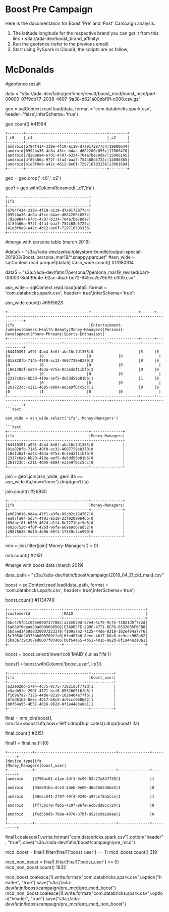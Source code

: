 # Boost Pre Campaign
Here is the documentation for Boost 'Pre' and 'Post' Campaign analysis.

1.	The latitude longitude for the respective brand you can get it from this link
•	s3a://ada-dev/boost_brand_affinity/
2.	Run the geofence (refer to the previous email)
3.	Start using PySpark in Cloud9, the scripts are as follow;


# McDonalds

#geofence result 

data = "s3a://ada-dev/fatin/geofence/result/boost_mcd/boost_mcd/part-00000-07f9db77-2038-4607-9a38-d621a00bbf9f-c000.csv.gz"

geo = sqlContext.read.load(data, format = 'com.databricks.spark.csv', header='false',inferSchema='true') 

geo.count() #41564

```text
+-------+------------------------------------+--------+
|_c0    |_c1                                 |_c2     |
+-------+------------------------------------+--------+
|android|b784f414-319e-4f19-a119-d7a9172877c4|19000644|
|android|0992ba36-4c8a-45cc-b4ae-d682280c053c|17008470|
|android|7d2098a4-67dc-4707-b334-704a7be78da7|15000145|
|android|4f89466a-972f-4fa4-baa7-754488d5722c|14000365|
|android|41e3f8e9-a42c-4b12-8e6f-729716703136|13001694|
+-------+------------------------------------+--------+
```
geo = geo.drop('_c0','_c2')

geo1 = geo.withColumnRenamed('_c1','ifa')

```text
+------------------------------------+
|ifa                                 |
+------------------------------------+
|b784f414-319e-4f19-a119-d7a9172877c4|
|0992ba36-4c8a-45cc-b4ae-d682280c053c|
|7d2098a4-67dc-4707-b334-704a7be78da7|
|4f89466a-972f-4fa4-baa7-754488d5722c|
|41e3f8e9-a42c-4b12-8e6f-729716703136|
+------------------------------------+
```
#merge with persona table (march 2019)

#data5 = "s3a://ada-dev/zankai/playstore-bundle/output-special-201903/Boost_persona_mar19/*.snappy.parquet"
#asn_wide = sqlContext.read.parquet(data5)
#asn_wide.count() #13180614

data5 = "s3a://ada-dev/fatin/7persona/7persona_mar19_revised/part-00000-8d439c4e-62ac-4baf-bc72-645cc7e79bf9-c000.csv"

asn_wide = sqlContext.read.load(data5, format = 'com.databricks.spark.csv', header='true',inferSchema='true')

asn_wide.count() #6515823

```text
+------------------------------------+---------------------+------+-------------+--------------+--------------------+-------------+-----------------+
|ifa                                 |Entertainment-Junkies|Gamers|Health-Beauty|Money-Managers|Personal-Development|Phone-Phreaks|Sports-Enthusiast|
+------------------------------------+---------------------+------+-------------+--------------+--------------------+-------------+-----------------+
|64410391-a991-4bb4-8e8f-abc16c7d1355|0                    |5     |0            |0             |0                   |0            |0                |
|01a820fb-7145-49f0-ac32-4607729e8370|2                    |0     |0            |0             |0                   |0            |0                |
|18e138af-ea44-463a-975a-8c3edaf11bfb|2                    |0     |0            |0             |0                   |0            |0                |
|2317c6a9-bb20-410e-aef5-de5dd58b81b6|1                    |1     |0            |0             |0                   |0            |0                |
|261723cc-c211-4695-8884-ea3e9f0cc5cc|1                    |0     |0            |0             |1                   |0            |0                |
+------------------------------------+---------------------+------+-------------+--------------+--------------------+-------------+-----------------+
```text

asn_wide = asn_wide.select('ifa','Money-Managers')

```text
+------------------------------------+--------------+                           
|ifa                                 |Money-Managers|
+------------------------------------+--------------+
|64410391-a991-4bb4-8e8f-abc16c7d1355|0             |
|01a820fb-7145-49f0-ac32-4607729e8370|0             |
|18e138af-ea44-463a-975a-8c3edaf11bfb|0             |
|2317c6a9-bb20-410e-aef5-de5dd58b81b6|0             |
|261723cc-c211-4695-8884-ea3e9f0cc5cc|0             |
+------------------------------------+--------------+
```
join = geo1.join(asn_wide, geo1.ifa == asn_wide.ifa,how='inner').drop(geo1.ifa)

join.count() #26930

```text
+------------------------------------+--------------+                           
|ifa                                 |Money-Managers|
+------------------------------------+--------------+
|e0620016-0d4a-47f1-a3fa-09cb2c124767|0             |
|ea97fa94-5d34-4f91-8510-23f92099646b|0             |
|09dbcf81-b530-462d-a1f4-8e7271b4f9d6|0             |
|6026752d-4f8f-426d-96fa-a89a8c67ad52|0             |
|29878626-9d19-4e06-99f3-17559c2ce999|0             |
+------------------------------------+--------------+
```
mm = join.filter(join['Money-Managers'] > 0)

mm.count() #2151 


#merge with boost data (march 2019)

data_path = "s3a://ada-dev/fatin/boost/campaign/2019_04_17_cid_maid.csv"

boost = sqlContext.read.load(data_path, format = 'com.databricks.spark.csv', header='true',inferSchema='true')  

boost.count() #1134749

```text
+------------------------+------------------------------------+
|customerId              |MAID                                |
+------------------------+------------------------------------+
|5bc475fd1c043e000737788c|a32e020d-57e4-4c75-9c75-73821d5f772d|
|5a669f0dead80a0006098502|E3ADB5FE-299F-4771-BCF6-8532605F6FB8|
|5bdaed1450d8d20007223378|f109a7a2-7125-44de-8218-102e404a77f6|
|5c7054e2b375bb000789ffc0|6fed81b8-8eec-4b17-b8c8-dc9ccc968b62|
|5ba3a739c307ad0007f0c405|b0f64a55-4b51-4016-962d-8f1a44e3a0a1|
+------------------------+------------------------------------+
```
boost = boost.select(lower(col('MAID')).alias('ifa'))

boost1 = boost.withColumn('boost_user', lit(1))

```text
+------------------------------------+----------+
|ifa                                 |boost_user|
+------------------------------------+----------+
|a32e020d-57e4-4c75-9c75-73821d5f772d|1         |
|e3adb5fe-299f-4771-bcf6-8532605f6fb8|1         |
|f109a7a2-7125-44de-8218-102e404a77f6|1         |
|6fed81b8-8eec-4b17-b8c8-dc9ccc968b62|1         |
|b0f64a55-4b51-4016-962d-8f1a44e3a0a1|1         |
+------------------------------------+----------+
```
final = mm.join(boost1, mm.ifa==boost1.ifa,how='left').dropDuplicates().drop(boost1.ifa)

final.count() #2151

final1 = final.na.fill(0) 

```text
+-----------+------------------------------------+--------------+----------+    
|device_type|ifa                                 |Money_Managers|boost_user|
+-----------+------------------------------------+--------------+----------+
|android    |3790ac01-e1ae-4df3-9c99-82c27e847739|1             |1         |
|android    |93ee91ba-dce3-4deb-9e00-d6a456236be3|1             |0         |
|android    |50eec541-2f97-49f4-9246-a97cef8a5cce|1             |1         |
|android    |ff73bc70-f8b5-420f-96fe-ecb7dd85c724|1             |0         |
|android    |fcd560d9-7b9a-4070-87bf-9526cda199aa|1             |0         |
+-----------+------------------------------------+--------------+----------+
```
final1.coalesce(1).write.format("com.databricks.spark.csv").option("header", "true").save("s3a://ada-dev/fatin/boost/campaign/pre_mcd")

mcd_boost = final1.filter(final1['boost_user'] == 1) 
mcd_boost.count()
319 

mcd_non_boost = final1.filter(final1['boost_user'] == 0)           
mcd_non_boost.count()
1832   

mcd_boost.coalesce(1).write.format("com.databricks.spark.csv").option("header", "true").save("s3a://ada-dev/fatin/boost/campaign/pre_mcd/pre_mcd_boost")
mcd_non_boost.coalesce(1).write.format("com.databricks.spark.csv").option("header", "true").save("s3a://ada-dev/fatin/boost/campaign/pre_mcd/pre_mcd_non_boost")

